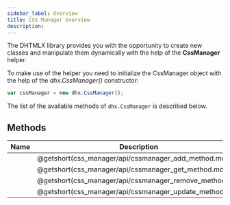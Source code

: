 ```yaml
---
sidebar_label: Overview
title: CSS Manager overview
description: 
---  
```


The DHTMLX library provides you with the opportunity to create new classes and manipulate them dynamically with the help of the **CssManager** helper.

To make use of the helper you need to initialize the CssManager object with the help of the *dhx.CssManager()* constructor:

~~~js
var cssManager = new dhx.CssManager();
~~~

The list of the available methods of `dhx.CssManager` is described below.

## Methods

| Name                                            | Description                                            |
| ----------------------------------------------- | ------------------------------------------------------ |
| [](css_manager/api/cssmanager_add_method.md)    | @getshort(css_manager/api/cssmanager_add_method.md)    |
| [](css_manager/api/cssmanager_get_method.md)    | @getshort(css_manager/api/cssmanager_get_method.md)    |
| [](css_manager/api/cssmanager_remove_method.md) | @getshort(css_manager/api/cssmanager_remove_method.md) |
| [](css_manager/api/cssmanager_update_method.md) | @getshort(css_manager/api/cssmanager_update_method.md) |


